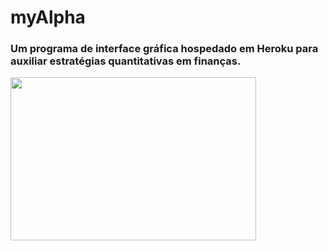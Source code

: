 # myAlpha
### Um programa de interface gráfica hospedado em Heroku para auxiliar estratégias quantitativas em finanças.
<img src="https://user-images.githubusercontent.com/62067975/225805420-1f4d0d7b-f165-4b17-a148-c4959744ca57.png" width="393" height="261">
